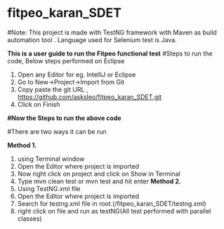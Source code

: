# fitpeo_karan_SDET
#Note: This project is made with TestNG framework with Maven as build automation tool . 
Language used for Selenium test is Java.

**This is a user guide to run the Fitpeo functional test**
#Steps to run the code, Below steps performed on Eclipse
1. Open any Editor for eg. IntelliJ or Eclipse
2. Go to New->Project->Import from Git
3. Copy paste the git URL , https://github.com/asksleo/fitpeo_karan_SDET.git
4. Click on Finish


**#Now the Steps to run the above code**

#There are two ways it can be run

**Method 1.**

1. using Terminal window
2. Open the Editor where project is imported
3. Now right click on project and click on Show in Terminal
4. Type mvn clean test or mvn test and hit enter
**Method 2.**
1. Using TestNG.xml file
2. Open the Editor where project is imported
3. Search for testng.xml file in root.(/fitpeo_karan_SDET/testng.xml)
4. right click on file and run as testNG(All test performed with parallel classes)
